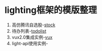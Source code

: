 # lighting框架的模版整理

1. 高仿腾讯自选股-[stock](./stock)
2. 待办列表-[todolist](./todolist)
3. vux2.0集成实例-[vux](./vux)
4. light-api使用实例-[](./light-api)